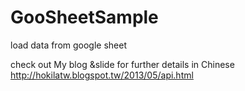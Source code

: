 GooSheetSample
==============

load data from google sheet

check out My blog &slide for further details in Chinese
http://hokilatw.blogspot.tw/2013/05/api.html
